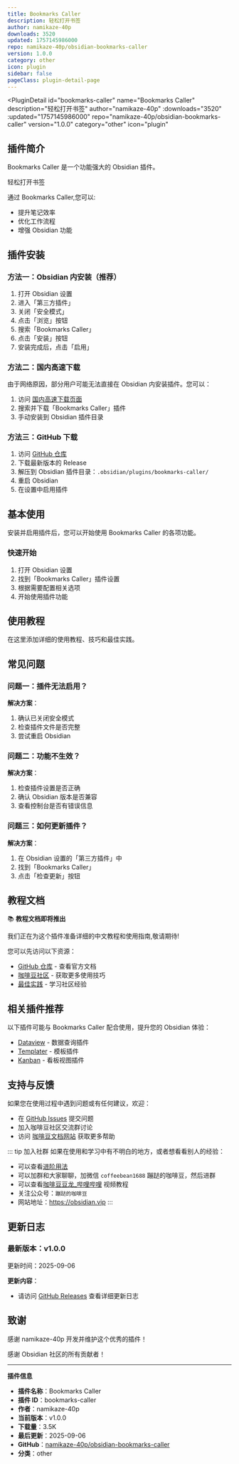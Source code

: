 ```yaml
---
title: Bookmarks Caller
description: 轻松打开书签
author: namikaze-40p
downloads: 3520
updated: 1757145986000
repo: namikaze-40p/obsidian-bookmarks-caller
version: 1.0.0
category: other
icon: plugin
sidebar: false
pageClass: plugin-detail-page
---
```


<PluginDetail
  id="bookmarks-caller"
  name="Bookmarks Caller"
  description="轻松打开书签"
  author="namikaze-40p"
  :downloads="3520"
  :updated="1757145986000"
  repo="namikaze-40p/obsidian-bookmarks-caller"
  version="1.0.0"
  category="other"
  icon="plugin"
>

<!-- AUTO_GENERATED_START -->
## 插件简介

Bookmarks Caller 是一个功能强大的 Obsidian 插件。

轻松打开书签

通过 Bookmarks Caller,您可以:

- 提升笔记效率
- 优化工作流程
- 增强 Obsidian 功能

<!-- AUTO_GENERATED_END -->

<!-- AUTO_GENERATED_START -->
## 插件安装

### 方法一：Obsidian 内安装（推荐）

1. 打开 Obsidian 设置
2. 进入「第三方插件」
3. 关闭「安全模式」
4. 点击「浏览」按钮
5. 搜索「Bookmarks Caller」
6. 点击「安装」按钮
7. 安装完成后，点击「启用」

### 方法二：国内高速下载

由于网络原因，部分用户可能无法直接在 Obsidian 内安装插件。您可以：

1. 访问 [国内高速下载页面](/zh/documentation/obsidian-plugins-download.html)
2. 搜索并下载「Bookmarks Caller」插件
3. 手动安装到 Obsidian 插件目录

### 方法三：GitHub 下载

1. 访问 [GitHub 仓库](https://github.com/namikaze-40p/obsidian-bookmarks-caller)
2. 下载最新版本的 Release
3. 解压到 Obsidian 插件目录：`.obsidian/plugins/bookmarks-caller/`
4. 重启 Obsidian
5. 在设置中启用插件

## 基本使用

安装并启用插件后，您可以开始使用 Bookmarks Caller 的各项功能。

### 快速开始

1. 打开 Obsidian 设置
2. 找到「Bookmarks Caller」插件设置
3. 根据需要配置相关选项
4. 开始使用插件功能

<!-- AUTO_GENERATED_END -->

<!-- CUSTOM_CONTENT_START:tutorial -->
## 使用教程

在这里添加详细的使用教程、技巧和最佳实践。

<!-- CUSTOM_CONTENT_END:tutorial -->

<!-- SHARED_CONTENT_START -->
## 常见问题

### 问题一：插件无法启用？

**解决方案**：
1. 确认已关闭安全模式
2. 检查插件文件是否完整
3. 尝试重启 Obsidian

### 问题二：功能不生效？

**解决方案**：
1. 检查插件设置是否正确
2. 确认 Obsidian 版本是否兼容
3. 查看控制台是否有错误信息

### 问题三：如何更新插件？

**解决方案**：
1. 在 Obsidian 设置的「第三方插件」中
2. 找到「Bookmarks Caller」
3. 点击「检查更新」按钮

## 教程文档

📚 **教程文档即将推出**

我们正在为这个插件准备详细的中文教程和使用指南,敬请期待!

您可以先访问以下资源：
- [GitHub 仓库](https://github.com/namikaze-40p/obsidian-bookmarks-caller) - 查看官方文档
- [咖啡豆社区](/zh/bases/) - 获取更多使用技巧
- [最佳实践](/zh/best-practices/) - 学习社区经验

## 相关插件推荐

以下插件可能与 Bookmarks Caller 配合使用，提升您的 Obsidian 体验：

- [Dataview](/zh/plugins/dataview.html) - 数据查询插件
- [Templater](/zh/plugins/templater-obsidian.html) - 模板插件
- [Kanban](/zh/plugins/obsidian-kanban.html) - 看板视图插件

## 支持与反馈

如果您在使用过程中遇到问题或有任何建议，欢迎：

- 在 [GitHub Issues](https://github.com/namikaze-40p/obsidian-bookmarks-caller/issues) 提交问题
- 加入咖啡豆社区交流群讨论
- 访问 [咖啡豆文档网站](https://obsidian.vip) 获取更多帮助

::: tip 加入社群
如果在使用和学习中有不明白的地方，或者想看看别人的经验：
- 可以查看[进阶用法](/zh/advanced)
- 可以加群和大家聊聊，加微信 `coffeebean1688` 蹦跶的咖啡豆，然后进群
- 可以查看[咖啡豆豆龙_哔哩哔哩](https://space.bilibili.com/618777356) 视频教程
- 关注公众号：`蹦跶的咖啡豆`
- 网站地址：https://obsidian.vip
:::
<!-- SHARED_CONTENT_END -->

<!-- AUTO_GENERATED_START -->
## 更新日志

### 最新版本：v1.0.0

更新时间：2025-09-06

**更新内容**：
- 请访问 [GitHub Releases](https://github.com/namikaze-40p/obsidian-bookmarks-caller/releases) 查看详细更新日志

## 致谢

感谢 namikaze-40p 开发并维护这个优秀的插件！

感谢 Obsidian 社区的所有贡献者！

---

**插件信息**
- **插件名称**：Bookmarks Caller
- **插件 ID**：bookmarks-caller
- **作者**：namikaze-40p
- **当前版本**：v1.0.0
- **下载量**：3.5K
- **最后更新**：2025-09-06
- **GitHub**：[namikaze-40p/obsidian-bookmarks-caller](https://github.com/namikaze-40p/obsidian-bookmarks-caller)
- **分类**：other
<!-- AUTO_GENERATED_END -->

</PluginDetail>

